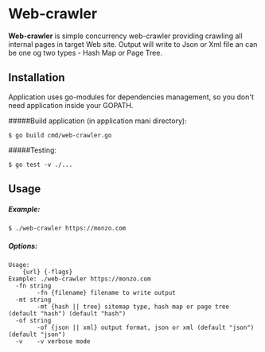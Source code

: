 # Web-crawler

**Web-crawler** is simple concurrency web-crawler providing crawling
all internal pages in target Web site. Output will write to Json or Xml
file an can be one og two types - Hash Map or Page Tree.

## Installation
Application uses go-modules for dependencies management,
so you don't need application inside your GOPATH.

#####Build application (in application mani directory):
```
$ go build cmd/web-crawler.go
```

#####Testing:
```
$ go test -v ./...
```

## Usage

##### Example:
```
$ ./web-crawler https://monzo.com
```

##### Options:

```
Usage:
    {url} {-flags}
Example: ./web-crawler https://monzo.com
  -fn string
    	-fn {filename} filename to write output
  -mt string
    	-mt {hash || tree} sitemap type, hash map or page tree (default "hash") (default "hash")
  -of string
    	-of {json || xml} output format, json or xml (default "json") (default "json")
  -v	-v verbose mode
```

